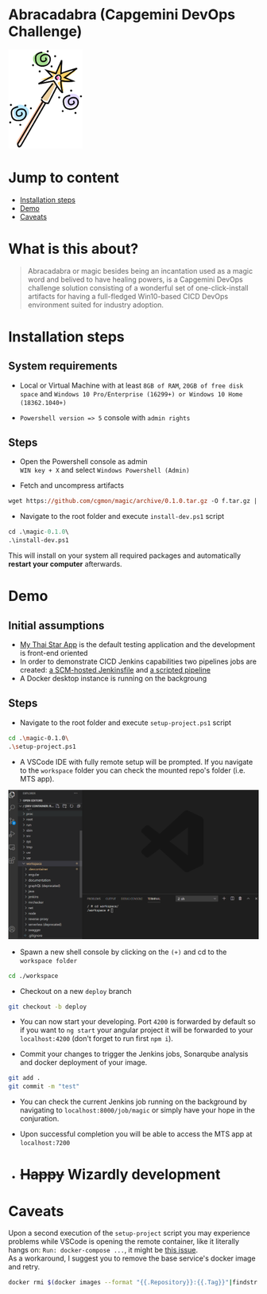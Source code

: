 # Abracadabra (Capgemini DevOps Challenge)
<img src="https://raw.githubusercontent.com/cgmon/magic/master/magic.png" alt="magic" width="150">


# Jump to content

- [Installation steps](#Installation-steps)
- [Demo](#Demo)
- [Caveats](#Caveats)


# What is this about?

> Abracadabra or magic besides being an incantation used as a magic word and belived to have healing powers, is a Capgemini DevOps challenge solution consisting of a wonderful set of one-click-install artifacts for having a full-fledged Win10-based CICD  DevOps environment suited for industry adoption.


# Installation steps

## System requirements

- Local or Virtual Machine with at least `8GB of RAM`, `20GB of free disk space` and `Windows 10 Pro/Enterprise (16299+) or Windows 10 Home (18362.1040+)`

- `Powershell version => 5` console with `admin rights`

## Steps

- Open the Powershell console as admin <br>
`WIN key + X` and select `Windows Powershell (Admin)`

- Fetch and uncompress artifacts

```ps
wget https://github.com/cgmon/magic/archive/0.1.0.tar.gz -O f.tar.gz | tar -xf f.tar.gz
```

- Navigate to the root folder and execute `install-dev.ps1` script

```ps
cd .\magic-0.1.0\
.\install-dev.ps1
```
This will install on your system all required packages and automatically **restart your computer** afterwards.

# Demo

## Initial assumptions

- [My Thai Star App](https://github.com/devonfw/my-thai-star) is the default testing application and the development is front-end oriented
- In order to demonstrate CICD Jenkins capabilities two pipelines jobs are created: [a SCM-hosted Jenkinsfile](https://github.com/cgmon/magic/blob/master/jenkins/Jenkinsfile) and [a scripted pipeline](https://github.com/cgmon/magic/blob/master/jenkins/jobs/magic/config.xml)
- A Docker desktop instance is running on the backgroung
## Steps

- Navigate to the root folder and execute `setup-project.ps1` script

```sh
cd .\magic-0.1.0\
.\setup-project.ps1
```

- A VSCode IDE with fully remote setup will be prompted. If you navigate to the `workspace` folder you can check the mounted repo's folder (i.e. MTS app).

![vscode image](https://raw.githubusercontent.com/cgmon/magic/master/vscode.png)

- Spawn a new shell console by clicking on the `(+)` and cd to the `workspace folder`

```sh
cd ./workspace
```

- Checkout on a new `deploy` branch

```sh
git checkout -b deploy
```

- You can now start your developing. Port `4200` is forwarded by default so if you want to `ng start` your angular project it will be forwarded to your `localhost:4200` (don't forget to run first `npm i`). 

- Commit your changes to trigger the Jenkins jobs, Sonarqube analysis and docker deployment of your image.

```sh
git add .
git commit -m "test"
```

- You can check the current Jenkins job running on the background by navigating to `localhost:8000/job/magic` or simply have your hope in the conjuration.

- Upon successful completion you will be able to access the MTS app at `localhost:7200`

- <h1> <strike>Happy</strike> Wizardly development </h1>

# Caveats

Upon a second execution of the `setup-project` script you may experience problems while VSCode is opening the remote container, like it literally hangs on: `Run: docker-compose ...`, it might be [this issue](https://github.com/microsoft/vscode-remote-release/issues/4449).<br>
 As a workaround, I suggest you to remove the base service's docker image and retry.

```sh
docker rmi $(docker images --format "{{.Repository}}:{{.Tag}}"|findstr "node:14-alpine") --force
```



 
